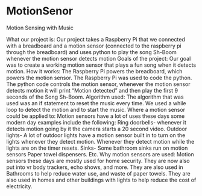 # MotionSenor
Motion Sensing with Music

What our project is: Our project takes a Raspberry Pi that we connected with a breadboard and a motion sensor (connected to the raspberry pi through the breadboard)  and uses python to play the song Sh-Boom whenever the motion sensor detects motion
Goals of the project: Our goal was to create a working motion sensor that plays a fun song when it detects motion.
How it works: The Raspberry Pi powers the breadboard, which powers the motion sensor. The Raspberry Pi was used to code the python. The python code controls the motion sensor, whenever the motion sensor detects motion it will print “Motion detected” and then play the first 9 seconds of the Song Sh-Boom.
Algorithm used: The algorithm that was used was an if statement to reset the music every time. We used a while loop to detect the motion and to start the music.
Where a motion sensor could be applied to: Motion sensors have a lot of uses these days some modern day examples include the following:
Ring doorbells- whenever it detects motion going by it the camera starts a 20 second video.
Outdoor lights- A lot of outdoor lights have a motion sensor built in to turn on the lights whenever they detect motion. Whenever they detect motion while the lights are on the timer resets.
Sinks- Some bathroom sinks run on motion sensors
Paper towel dispensers.
Etc.
Why motion sensors are used: Motion sensors these days are mostly used for home security. They are now also put into vr body trackers, echo shows, and more. They are also used in Bathrooms to help reduce water use, and waste of paper towels. They are also used in homes and other buildings with lights to help reduce the cost of electricity.

